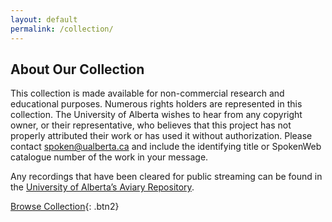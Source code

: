 ```yaml
---
layout: default
permalink: /collection/
---
```


<h2 class='page-title'>About Our Collection</h2>

This collection is made available for non-commercial research and educational purposes. Numerous rights holders are represented in this collection. The University of Alberta wishes to hear from any copyright owner, or their representative, who believes that this project has not properly attributed their work or has used it without authorization. Please contact spoken@ualberta.ca and include the identifying title or SpokenWeb catalogue number of the work in your message.

Any recordings that have been cleared for public streaming can be found in the [University of Alberta’s Aviary Repository](https://ualberta.aviaryplatform.com/collections/1783). 


[Browse Collection](https://ualberta.aviaryplatform.com/collections/1783){: .btn2}

